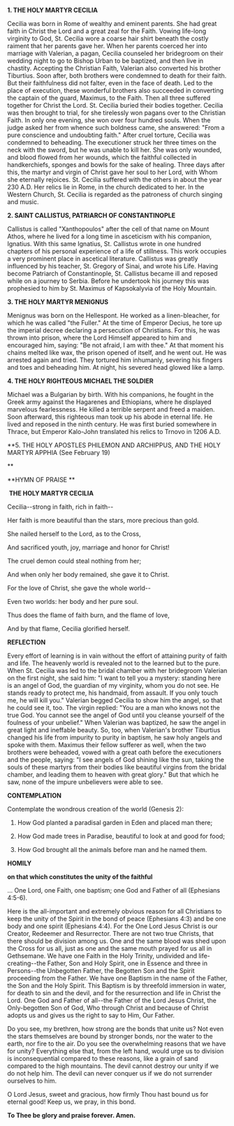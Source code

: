 
**1. THE HOLY MARTYR CECILIA**

Cecilia was born in Rome of wealthy and eminent parents. She had great faith in Christ the Lord and a great zeal for the Faith. Vowing life-long virginity to God, St. Cecilia wore a coarse hair shirt beneath the costly raiment that her parents gave her. When her parents coerced her into marriage with Valerian, a pagan, Cecilia counseled her bridegroom on their wedding night to go to Bishop Urban to be baptized, and then live in chastity. Accepting the Christian Faith, Valerian also converted his brother Tiburtius. Soon after, both brothers were condemned to death for their faith. But their faithfulness did not falter, even in the face of death. Led to the place of execution, these wonderful brothers also succeeded in converting the captain of the guard, Maximus, to the Faith. Then all three suffered together for Christ the Lord. St. Cecilia buried their bodies together. Cecilia was then brought to trial, for she tirelessly won pagans over to the Christian Faith. In only one evening, she won over four hundred souls. When the judge asked her from whence such boldness came, she answered: "From a pure conscience and undoubting faith." After cruel torture, Cecilia was condemned to beheading. The executioner struck her three times on the neck with the sword, but he was unable to kill her. She was only wounded, and blood flowed from her wounds, which the faithful collected in handkerchiefs, sponges and bowls for the sake of healing. Three days after this, the martyr and virgin of Christ gave her soul to her Lord, with Whom she eternally rejoices. St. Cecilia suffered with the others in about the year 230 A.D. Her relics lie in Rome, in the church dedicated to her. In the Western Church, St. Cecilia is regarded as the patroness of church singing and music.


**2. SAINT CALLISTUS, PATRIARCH OF CONSTANTINOPLE**

Callistus is called "Xanthopoulos" after the cell of that name on Mount Athos, where he lived for a long time in asceticism with his companion, Ignatius. With this same Ignatius, St. Callistus wrote in one hundred chapters of his personal experience of a life of stillness. This work occupies a very prominent place in ascetical literature. Callistus was greatly influenced by his teacher, St. Gregory of Sinai, and wrote his Life. Having become Patriarch of Constantinople, St. Callistus became ill and reposed while on a journey to Serbia. Before he undertook his journey this was prophesied to him by St. Maximus of Kapsokalyvia of the Holy Mountain.

**3. THE HOLY MARTYR MENIGNUS**

Menignus was born on the Hellespont. He worked as a linen-bleacher, for which he was called "the Fuller." At the time of Emperor Decius, he tore up the imperial decree declaring a persecution of Christians. For this, he was thrown into prison, where the Lord Himself appeared to him and encouraged him, saying: "Be not afraid, I am with thee." At that moment his chains melted like wax, the prison opened of itself, and he went out. He was arrested again and tried. They tortured him inhumanly, severing his fingers and toes and beheading him. At night, his severed head glowed like a lamp.

**4. THE HOLY RIGHTEOUS MICHAEL THE SOLDIER**

Michael was a Bulgarian by birth. With his companions, he fought in the Greek army against the Hagarenes and Ethiopians, where he displayed marvelous fearlessness. He killed a terrible serpent and freed a maiden. Soon afterward, this righteous man took up his abode in eternal life. He lived and reposed in the ninth century. He was first buried somewhere in Thrace, but Emperor Kalo-John translated his relics to Trnovo in 1206 A.D.

**5. THE HOLY APOSTLES PHILEMON AND ARCHIPPUS, AND THE HOLY MARTYR APPHIA (See February 19)

**

**HYMN OF PRAISE
 **

 **THE HOLY MARTYR CECILIA**

Cecilia--strong in faith, rich in faith--

Her faith is more beautiful than the stars, more precious than gold.

She nailed herself to the Lord, as to the Cross,

And sacrificed youth, joy, marriage and honor for Christ!

The cruel demon could steal nothing from her;

And when only her body remained, she gave it to Christ.

For the love of Christ, she gave the whole world--

Even two worlds: her body and her pure soul.

Thus does the flame of faith burn, and the flame of love,

And by that flame, Cecilia glorified herself.


**REFLECTION**

Every effort of learning is in vain without the effort of attaining purity of faith and life. The heavenly world is revealed not to the learned but to the pure. When St. Cecilia was led to the bridal chamber with her bridegroom Valerian on the first night, she said him: "I want to tell you a mystery: standing here is an angel of God, the guardian of my virginity, whom you do not see. He stands ready to protect me, his handmaid, from assault. If you only touch me, he will kill you." Valerian begged Cecilia to show him the angel, so that he could see it, too. The virgin replied: "You are a man who knows not the true God. You cannot see the angel of God until you cleanse yourself of the foulness of your unbelief." When Valerian was baptized, he saw the angel in great light and ineffable beauty. So, too, when Valerian's brother Tiburtius changed his life from impurity to purity in baptism, he saw holy angels and spoke with them. Maximus their fellow sufferer as well, when the two brothers were beheaded, vowed with a great oath before the executioners and the people, saying: "I see angels of God shining like the sun, taking the souls of these martyrs from their bodies like beautiful virgins from the bridal chamber, and leading them to heaven with great glory." But that which he saw, none of the impure unbelievers were able to see.



**CONTEMPLATION**

Contemplate the wondrous creation of the world (Genesis 2):

1.  How God planted a paradisal garden in Eden and placed man there;

1.  How God made trees in Paradise, beautiful to look at and good for food;

1.  How God brought all the animals before man and he named them.



**HOMILY**

**on that which constitutes the unity of the faithful**

… One Lord, one Faith, one baptism; one God and Father of all (Ephesians 4:5-6). 


Here is the all-important and extremely obvious reason for all Christians to keep the unity of the Spirit in the bond of peace (Ephesians 4:3) and be one body and one spirit (Ephesians 4:4). For the One Lord Jesus Christ is our Creator, Redeemer and Resurrector. There are not two true Christs, that there should be division among us. One and the same blood was shed upon the Cross for us all, just as one and the same mouth prayed for us all in Gethsemane. We have one Faith in the Holy Trinity, undivided and life-creating--the Father, Son and Holy Spirit, one in Essence and three in Persons--the Unbegotten Father, the Begotten Son and the Spirit proceeding from the Father. We have one Baptism in the name of the Father, the Son and the Holy Spirit. This Baptism is by threefold immersion in water, for death to sin and the devil, and for the resurrection and life in Christ the Lord. One God and Father of all--the Father of the Lord Jesus Christ, the Only-begotten Son of God, Who through Christ and because of Christ adopts us and gives us the right to say to Him, Our Father.

Do you see, my brethren, how strong are the bonds that unite us? Not even the stars themselves are bound by stronger bonds, nor the water to the earth, nor fire to the air. Do you see the overwhelming reasons that we have for unity? Everything else that, from the left hand, would urge us to division is inconsequential compared to these reasons, like a grain of sand compared to the high mountains. The devil cannot destroy our unity if we do not help him. The devil can never conquer us if we do not surrender ourselves to him.

O Lord Jesus, sweet and gracious, how firmly Thou hast bound us for eternal good! Keep us, we pray, in this bond.

**To Thee be glory and praise forever. Amen.**

